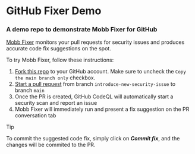 # GitHub Fixer Demo
### A demo repo to demonstrate Mobb Fixer for GitHub

[Mobb Fixer](https://app.mobb.ai/github-fixer) monitors your pull requests for security issues and produces accurate code fix suggestions on the spot.

To try Mobb Fixer, follow these instructions:
1. [Fork this repo](https://aaa.com/) to your GitHub account. Make sure to uncheck the `Copy the main branch only` checkbox.
2. [Start a pull request](/../../compare/main...introduce-new-security-issue) from branch `introduce-new-security-issue` to branch `main`
3. Once the PR is created, GitHub CodeQL will automatically start a security scan and report an issue
4. Mobb Fixer will immediately run and present a fix suggestion on the PR conversation tab

> [!TIP]
> To commit the suggested code fix, simply click on ***Commit fix***, and the changes will be commited to the PR.

